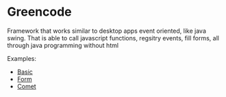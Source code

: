 Greencode
=========

Framework that works similar to desktop apps event oriented, like java swing. That is able to call javascript functions, regsitry events, fill forms, all through java programming without html

Examples:  
- [Basic](/samples/basic.md)  
- [Form](/samples/form.md)  
- [Comet](/samples/comet.md)
